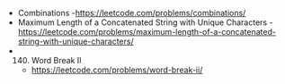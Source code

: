 * Combinations
	-https://leetcode.com/problems/combinations/
* Maximum Length of a Concatenated String with Unique Characters
	-https://leetcode.com/problems/maximum-length-of-a-concatenated-string-with-unique-characters/
* 140. Word Break II
	- https://leetcode.com/problems/word-break-ii/